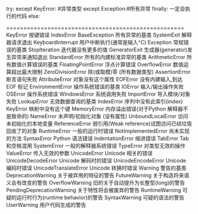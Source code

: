 try:
except KeyError: #异常类型
except Exception:#所有异常
finally:
    一定会执行的代码
else:

====================================================
KeyError 按键错误
IndexError
BaseException 所有异常的基类
SystemExit 解释器请求退出
KeyboardInterrupt 用户中断执行(通常是输入^C)
Exception 常规错误的基类
StopIteration 迭代器没有更多的值
GeneratorExit 生成器(generator)发生异常来通知退出
StandardError 所有的内建标准异常的基类
ArithmeticError 所有数值计算错误的基类
FloatingPointError 浮点计算错误
OverflowError 数值运算超出最大限制
ZeroDivisionError 除(或取模)零 (所有数据类型)
AssertionError 断言语句失败
AttributeError 对象没有这个属性
EOFError 没有内建输入,到达EOF 标记
EnvironmentError 操作系统错误的基类
IOError 输入/输出操作失败
OSError 操作系统错误
WindowsError 系统调用失败
ImportError 导入模块/对象失败
LookupError 无效数据查询的基类
IndexError 序列中没有此索引(index)
KeyError 映射中没有这个键
MemoryError 内存溢出错误(对于Python 解释器不是致命的)
NameError 未声明/初始化对象 (没有属性)
UnboundLocalError 访问未初始化的本地变量
ReferenceError 弱引用(Weak reference)试图访问已经垃圾回收了的对象
RuntimeError 一般的运行时错误
NotImplementedError 尚未实现的方法
SyntaxError Python 语法错误
IndentationError 缩进错误
TabError Tab 和空格混用
SystemError 一般的解释器系统错误
TypeError 对类型无效的操作
ValueError 传入无效的参数
UnicodeError Unicode 相关的错误
UnicodeDecodeError Unicode 解码时的错误
UnicodeEncodeError Unicode 编码时错误
UnicodeTranslateError Unicode 转换时错误
Warning 警告的基类
DeprecationWarning 关于被弃用的特征的警告
FutureWarning 关于构造将来语义会有改变的警告
OverflowWarning 旧的关于自动提升为长整型(long)的警告
PendingDeprecationWarning 关于特性将会被废弃的警告
RuntimeWarning 可疑的运行时行为(runtime behavior)的警告
SyntaxWarning 可疑的语法的警告
UserWarning 用户代码生成的警告